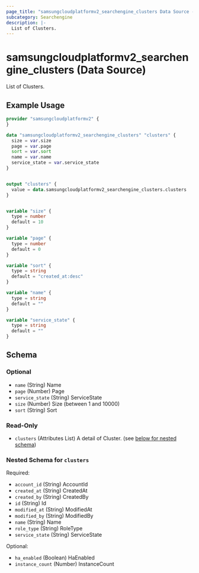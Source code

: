 ```yaml
---
page_title: "samsungcloudplatformv2_searchengine_clusters Data Source - samsungcloudplatformv2"
subcategory: Searchengine
description: |-
  List of Clusters.
---
```


# samsungcloudplatformv2_searchengine_clusters (Data Source)

List of Clusters.

## Example Usage

```terraform
provider "samsungcloudplatformv2" {
}

data "samsungcloudplatformv2_searchengine_clusters" "clusters" {
  size = var.size
  page = var.page
  sort = var.sort
  name = var.name
  service_state = var.service_state
}


output "clusters" {
  value = data.samsungcloudplatformv2_searchengine_clusters.clusters
}


variable "size" {
  type = number
  default = 10
}

variable "page" {
  type = number
  default = 0
}

variable "sort" {
  type = string
  default = "created_at:desc"
}

variable "name" {
  type = string
  default = ""
}

variable "service_state" {
  type = string
  default = ""
}
```

<!-- schema generated by tfplugindocs -->
## Schema

### Optional

- `name` (String) Name
- `page` (Number) Page
- `service_state` (String) ServiceState
- `size` (Number) Size (between 1 and 10000)
- `sort` (String) Sort

### Read-Only

- `clusters` (Attributes List) A detail of Cluster. (see [below for nested schema](#nestedatt--clusters))

<a id="nestedatt--clusters"></a>
### Nested Schema for `clusters`

Required:

- `account_id` (String) AccountId
- `created_at` (String) CreatedAt
- `created_by` (String) CreatedBy
- `id` (String) Id
- `modified_at` (String) ModifiedAt
- `modified_by` (String) ModifiedBy
- `name` (String) Name
- `role_type` (String) RoleType
- `service_state` (String) ServiceState

Optional:

- `ha_enabled` (Boolean) HaEnabled
- `instance_count` (Number) InstanceCount